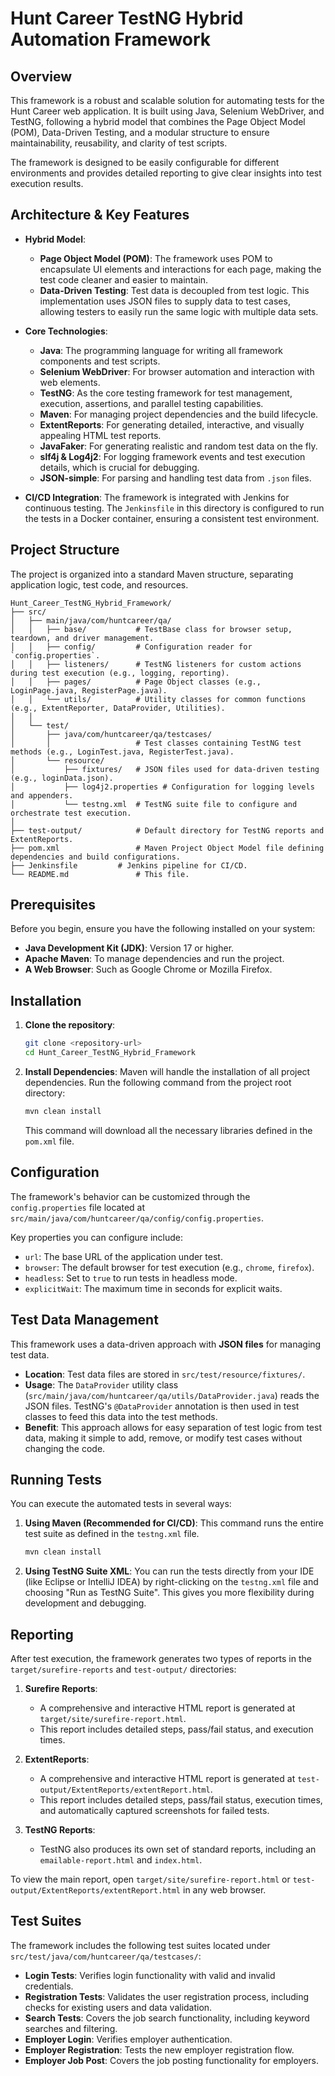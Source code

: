 # Hunt Career TestNG Hybrid Automation Framework

## Overview

This framework is a robust and scalable solution for automating tests for the Hunt Career web application. It is built using Java, Selenium WebDriver, and TestNG, following a hybrid model that combines the Page Object Model (POM), Data-Driven Testing, and a modular structure to ensure maintainability, reusability, and clarity of test scripts.

The framework is designed to be easily configurable for different environments and provides detailed reporting to give clear insights into test execution results.

## Architecture & Key Features

-   **Hybrid Model**:
    -   **Page Object Model (POM)**: The framework uses POM to encapsulate UI elements and interactions for each page, making the test code cleaner and easier to maintain.
    -   **Data-Driven Testing**: Test data is decoupled from test logic. This implementation uses JSON files to supply data to test cases, allowing testers to easily run the same logic with multiple data sets.

-   **Core Technologies**:
    -   **Java**: The programming language for writing all framework components and test scripts.
    -   **Selenium WebDriver**: For browser automation and interaction with web elements.
    -   **TestNG**: As the core testing framework for test management, execution, assertions, and parallel testing capabilities.
    -   **Maven**: For managing project dependencies and the build lifecycle.
    -   **ExtentReports**: For generating detailed, interactive, and visually appealing HTML test reports.
    -   **JavaFaker**: For generating realistic and random test data on the fly.
    -   **slf4j & Log4j2**: For logging framework events and test execution details, which is crucial for debugging.
    -   **JSON-simple**: For parsing and handling test data from `.json` files.
-   **CI/CD Integration**: The framework is integrated with Jenkins for continuous testing. The `Jenkinsfile` in this directory is configured to run the tests in a Docker container, ensuring a consistent test environment.

## Project Structure

The project is organized into a standard Maven structure, separating application logic, test code, and resources.

```
Hunt_Career_TestNG_Hybrid_Framework/
├── src/
│   ├── main/java/com/huntcareer/qa/
│   │   ├── base/           # TestBase class for browser setup, teardown, and driver management.
│   │   ├── config/         # Configuration reader for `config.properties`.
│   │   ├── listeners/      # TestNG listeners for custom actions during test execution (e.g., logging, reporting).
│   │   ├── pages/          # Page Object classes (e.g., LoginPage.java, RegisterPage.java).
│   │   └── utils/          # Utility classes for common functions (e.g., ExtentReporter, DataProvider, Utilities).
│   │
│   └── test/
│       ├── java/com/huntcareer/qa/testcases/
│       │                   # Test classes containing TestNG test methods (e.g., LoginTest.java, RegisterTest.java).
│       └── resource/
│           ├── fixtures/   # JSON files used for data-driven testing (e.g., loginData.json).
│           ├── log4j2.properties # Configuration for logging levels and appenders.
│           └── testng.xml  # TestNG suite file to configure and orchestrate test execution.
│
├── test-output/            # Default directory for TestNG reports and ExtentReports.
├── pom.xml                 # Maven Project Object Model file defining dependencies and build configurations.
├── Jenkinsfile         # Jenkins pipeline for CI/CD.
└── README.md               # This file.
```

## Prerequisites

Before you begin, ensure you have the following installed on your system:

-   **Java Development Kit (JDK)**: Version 17 or higher.
-   **Apache Maven**: To manage dependencies and run the project.
-   **A Web Browser**: Such as Google Chrome or Mozilla Firefox.

## Installation

1.  **Clone the repository**:
    ```bash
    git clone <repository-url>
    cd Hunt_Career_TestNG_Hybrid_Framework
    ```

2.  **Install Dependencies**:
    Maven will handle the installation of all project dependencies. Run the following command from the project root directory:
    ```bash
    mvn clean install
    ```
    This command will download all the necessary libraries defined in the `pom.xml` file.

## Configuration

The framework's behavior can be customized through the `config.properties` file located at `src/main/java/com/huntcareer/qa/config/config.properties`.

Key properties you can configure include:
-   `url`: The base URL of the application under test.
-   `browser`: The default browser for test execution (e.g., `chrome`, `firefox`).
-   `headless`: Set to `true` to run tests in headless mode.
-   `explicitWait`: The maximum time in seconds for explicit waits.

## Test Data Management

This framework uses a data-driven approach with **JSON files** for managing test data.

-   **Location**: Test data files are stored in `src/test/resource/fixtures/`.
-   **Usage**: The `DataProvider` utility class (`src/main/java/com/huntcareer/qa/utils/DataProvider.java`) reads the JSON files. TestNG's `@DataProvider` annotation is then used in test classes to feed this data into the test methods.
-   **Benefit**: This approach allows for easy separation of test logic from test data, making it simple to add, remove, or modify test cases without changing the code.

## Running Tests

You can execute the automated tests in several ways:

1.  **Using Maven (Recommended for CI/CD)**:
    This command runs the entire test suite as defined in the `testng.xml` file.
    ```bash
    mvn clean install
    ```

2.  **Using TestNG Suite XML**:
    You can run the tests directly from your IDE (like Eclipse or IntelliJ IDEA) by right-clicking on the `testng.xml` file and choosing "Run as TestNG Suite". This gives you more flexibility during development and debugging.

## Reporting

After test execution, the framework generates two types of reports in the `target/surefire-reports` and `test-output/` directories:

1.  **Surefire Reports**:
    -   A comprehensive and interactive HTML report is generated at `target/site/surefire-report.html`.
    -   This report includes detailed steps, pass/fail status, and execution times.

2.  **ExtentReports**:
    -   A comprehensive and interactive HTML report is generated at `test-output/ExtentReports/extentReport.html`.
    -   This report includes detailed steps, pass/fail status, execution times, and automatically captured screenshots for failed tests.

3.  **TestNG Reports**:
    -   TestNG also produces its own set of standard reports, including an `emailable-report.html` and `index.html`.

To view the main report, open `target/site/surefire-report.html` or `test-output/ExtentReports/extentReport.html` in any web browser.

## Test Suites

The framework includes the following test suites located under `src/test/java/com/huntcareer/qa/testcases/`:

-   **Login Tests**: Verifies login functionality with valid and invalid credentials.
-   **Registration Tests**: Validates the user registration process, including checks for existing users and data validation.
-   **Search Tests**: Covers the job search functionality, including keyword searches and filtering.
-   **Employer Login**: Verifies employer authentication.
-   **Employer Registration**: Tests the new employer registration flow.
-   **Employer Job Post**: Covers the job posting functionality for employers.
